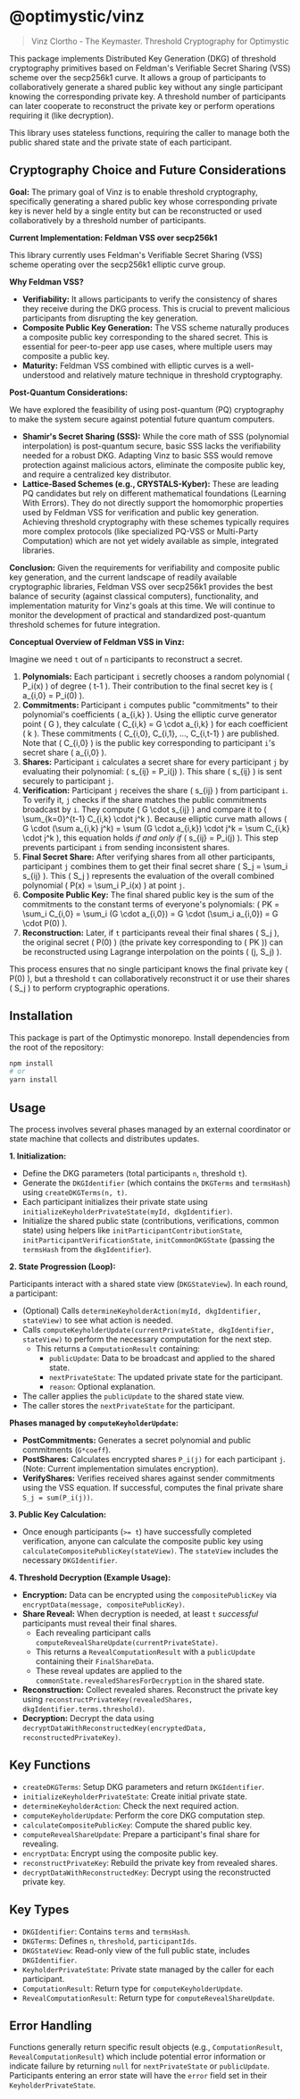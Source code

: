 # @optimystic/vinz
> Vinz Clortho - The Keymaster. Threshold Cryptography for Optimystic

This package implements Distributed Key Generation (DKG) of threshold cryptography primitives based on Feldman's Verifiable Secret Sharing (VSS) scheme over the secp256k1 curve. It allows a group of participants to collaboratively generate a shared public key without any single participant knowing the corresponding private key. A threshold number of participants can later cooperate to reconstruct the private key or perform operations requiring it (like decryption).

This library uses stateless functions, requiring the caller to manage both the public shared state and the private state of each participant.

## Cryptography Choice and Future Considerations

**Goal:** The primary goal of Vinz is to enable threshold cryptography, specifically generating a shared public key whose corresponding private key is never held by a single entity but can be reconstructed or used collaboratively by a threshold number of participants.

**Current Implementation: Feldman VSS over secp256k1**

This library currently uses Feldman's Verifiable Secret Sharing (VSS) scheme operating over the secp256k1 elliptic curve group.

**Why Feldman VSS?**

*   **Verifiability:** It allows participants to verify the consistency of shares they receive during the DKG process. This is crucial to prevent malicious participants from disrupting the key generation.
*   **Composite Public Key Generation:** The VSS scheme naturally produces a composite public key corresponding to the shared secret. This is essential for peer-to-peer app use cases, where multiple users may composite a public key.
*   **Maturity:** Feldman VSS combined with elliptic curves is a well-understood and relatively mature technique in threshold cryptography.

**Post-Quantum Considerations:**

We have explored the feasibility of using post-quantum (PQ) cryptography to make the system secure against potential future quantum computers.

*   **Shamir's Secret Sharing (SSS):** While the core math of SSS (polynomial interpolation) is post-quantum secure, basic SSS lacks the verifiability needed for a robust DKG. Adapting Vinz to basic SSS would remove protection against malicious actors, eliminate the composite public key, and require a centralized key distributor.
*   **Lattice-Based Schemes (e.g., CRYSTALS-Kyber):** These are leading PQ candidates but rely on different mathematical foundations (Learning With Errors). They do not directly support the homomorphic properties used by Feldman VSS for verification and public key generation. Achieving threshold cryptography with these schemes typically requires more complex protocols (like specialized PQ-VSS or Multi-Party Computation) which are not yet widely available as simple, integrated libraries.

**Conclusion:** Given the requirements for verifiability and composite public key generation, and the current landscape of readily available cryptographic libraries, Feldman VSS over secp256k1 provides the best balance of security (against classical computers), functionality, and implementation maturity for Vinz's goals at this time. We will continue to monitor the development of practical and standardized post-quantum threshold schemes for future integration.

**Conceptual Overview of Feldman VSS in Vinz:**

Imagine we need `t` out of `n` participants to reconstruct a secret.

1.  **Polynomials:** Each participant `i` secretly chooses a random polynomial \( P_i(x) \) of degree \( t-1 \). Their contribution to the final secret key is \( a_{i,0} = P_i(0) \).
2.  **Commitments:** Participant `i` computes public "commitments" to their polynomial's coefficients \( a_{i,k} \). Using the elliptic curve generator point \( G \), they calculate \( C_{i,k} = G \cdot a_{i,k} \) for each coefficient \( k \). These commitments \( C_{i,0}, C_{i,1}, ..., C_{i,t-1} \) are published. Note that \( C_{i,0} \) is the public key corresponding to participant `i`'s secret share \( a_{i,0} \).
3.  **Shares:** Participant `i` calculates a secret share for every participant `j` by evaluating their polynomial: \( s_{ij} = P_i(j) \). This share \( s_{ij} \) is sent securely to participant `j`.
4.  **Verification:** Participant `j` receives the share \( s_{ij} \) from participant `i`. To verify it, `j` checks if the share matches the public commitments broadcast by `i`. They compute \( G \cdot s_{ij} \) and compare it to \( \sum_{k=0}^{t-1} C_{i,k} \cdot j^k \). Because elliptic curve math allows \( G \cdot (\sum a_{i,k} j^k) = \sum (G \cdot a_{i,k}) \cdot j^k = \sum C_{i,k} \cdot j^k \), this equation holds *if and only if* \( s_{ij} = P_i(j) \). This step prevents participant `i` from sending inconsistent shares.
5.  **Final Secret Share:** After verifying shares from all other participants, participant `j` combines them to get their final secret share \( S_j = \sum_i s_{ij} \). This \( S_j \) represents the evaluation of the overall combined polynomial \( P(x) = \sum_i P_i(x) \) at point `j`.
6.  **Composite Public Key:** The final shared public key is the sum of the commitments to the constant terms of everyone's polynomials: \( PK = \sum_i C_{i,0} = \sum_i (G \cdot a_{i,0}) = G \cdot (\sum_i a_{i,0}) = G \cdot P(0) \).
7.  **Reconstruction:** Later, if `t` participants reveal their final shares \( S_j \), the original secret \( P(0) \) (the private key corresponding to \( PK \)) can be reconstructed using Lagrange interpolation on the points \( (j, S_j) \).

This process ensures that no single participant knows the final private key \( P(0) \), but a threshold `t` can collaboratively reconstruct it or use their shares \( S_j \) to perform cryptographic operations.

## Installation

This package is part of the Optimystic monorepo. Install dependencies from the root of the repository:

```sh
npm install
# or
yarn install
```

## Usage

The process involves several phases managed by an external coordinator or state machine that collects and distributes updates.

**1. Initialization:**

*   Define the DKG parameters (total participants `n`, threshold `t`).
*   Generate the `DKGIdentifier` (which contains the `DKGTerms` and `termsHash`) using `createDKGTerms(n, t)`.
*   Each participant initializes their private state using `initializeKeyholderPrivateState(myId, dkgIdentifier)`.
*   Initialize the shared public state (contributions, verifications, common state) using helpers like `initParticipantContributionState`, `initParticipantVerificationState`, `initCommonDKGState` (passing the `termsHash` from the `dkgIdentifier`).

**2. State Progression (Loop):**

Participants interact with a shared state view (`DKGStateView`). In each round, a participant:

*   (Optional) Calls `determineKeyholderAction(myId, dkgIdentifier, stateView)` to see what action is needed.
*   Calls `computeKeyholderUpdate(currentPrivateState, dkgIdentifier, stateView)` to perform the necessary computation for the next step.
    *   This returns a `ComputationResult` containing:
        *   `publicUpdate`: Data to be broadcast and applied to the shared state.
        *   `nextPrivateState`: The updated private state for the participant.
        *   `reason`: Optional explanation.
*   The caller applies the `publicUpdate` to the shared state view.
*   The caller stores the `nextPrivateState` for the participant.

**Phases managed by `computeKeyholderUpdate`:**

*   **PostCommitments:** Generates a secret polynomial and public commitments (`G*coeff`).
*   **PostShares:** Calculates encrypted shares `P_i(j)` for each participant `j`. (Note: Current implementation simulates encryption).
*   **VerifyShares:** Verifies received shares against sender commitments using the VSS equation. If successful, computes the final private share `S_j = sum(P_i(j))`.

**3. Public Key Calculation:**

*   Once enough participants (`>= t`) have successfully completed verification, anyone can calculate the composite public key using `calculateCompositePublicKey(stateView)`. The `stateView` includes the necessary `DKGIdentifier`.

**4. Threshold Decryption (Example Usage):**

*   **Encryption:** Data can be encrypted using the `compositePublicKey` via `encryptData(message, compositePublicKey)`.
*   **Share Reveal:** When decryption is needed, at least `t` *successful* participants must reveal their final shares.
    *   Each revealing participant calls `computeRevealShareUpdate(currentPrivateState)`.
    *   This returns a `RevealComputationResult` with a `publicUpdate` containing their `FinalShareData`.
    *   These reveal updates are applied to the `commonState.revealedSharesForDecryption` in the shared state.
*   **Reconstruction:** Collect revealed shares. Reconstruct the private key using `reconstructPrivateKey(revealedShares, dkgIdentifier.terms.threshold)`.
*   **Decryption:** Decrypt the data using `decryptDataWithReconstructedKey(encryptedData, reconstructedPrivateKey)`.

## Key Functions

*   `createDKGTerms`: Setup DKG parameters and return `DKGIdentifier`.
*   `initializeKeyholderPrivateState`: Create initial private state.
*   `determineKeyholderAction`: Check the next required action.
*   `computeKeyholderUpdate`: Perform the core DKG computation step.
*   `calculateCompositePublicKey`: Compute the shared public key.
*   `computeRevealShareUpdate`: Prepare a participant's final share for revealing.
*   `encryptData`: Encrypt using the composite public key.
*   `reconstructPrivateKey`: Rebuild the private key from revealed shares.
*   `decryptDataWithReconstructedKey`: Decrypt using the reconstructed private key.

## Key Types

*   `DKGIdentifier`: Contains `terms` and `termsHash`.
*   `DKGTerms`: Defines `n`, `threshold`, `participantIds`.
*   `DKGStateView`: Read-only view of the full public state, includes `DKGIdentifier`.
*   `KeyholderPrivateState`: Private state managed by the caller for each participant.
*   `ComputationResult`: Return type for `computeKeyholderUpdate`.
*   `RevealComputationResult`: Return type for `computeRevealShareUpdate`.

## Error Handling

Functions generally return specific result objects (e.g., `ComputationResult`, `RevealComputationResult`) which include potential error information or indicate failure by returning `null` for `nextPrivateState` or `publicUpdate`. Participants entering an error state will have the `error` field set in their `KeyholderPrivateState`.

